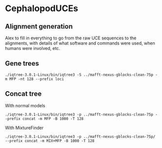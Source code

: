 # CephalopodUCEs

## Alignment generation

Alex to fill in everything to go from the raw UCE sequences to the alignments, with details of what software and commands were used, when humans were involved, etc.

## Gene trees

```
./iqtree-3.0.1-Linux/bin/iqtree3 -S ../mafft-nexus-gblocks-clean-75p -m MFP -nt 128 --prefix loci
```

## Concat tree

With normal models
```
./iqtree-3.0.1-Linux/bin/iqtree3 -p ../mafft-nexus-gblocks-clean-75p --prefix concat -m MFP -B 1000 -T 128
```

With MixtureFinder

```
./iqtree-3.0.1-Linux/bin/iqtree3 -p ../mafft-nexus-gblocks-clean-75p/  --prefix concat -m MIX+MFP -B 1000 -T 128
```